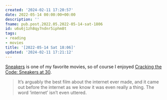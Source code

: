 ```yaml
---
created: '2024-02-11 17:20:57'
date: 2022-05-14 00:00:00+00:00
description: ''
fname: pub.post.2022.05.2022-05-14-sat-1806
id: u6u6j1zh8qy7ndnr5iphm8t
tags:
- reading
- movies
title: '[2022-05-14 Sat 18:06]'
updated: '2024-02-11 17:21:12'
---
```


[Sneakers](https://www.imdb.com/title/tt0105435/) is one of my favorite movies, so of course I enjoyed [Cracking the Code: Sneakers at 30](https://letterboxd.com/journal/cracking-the-code-sneakers/).

> It’s arguably the best film about the internet ever made, and it came out before the internet as we know it was even really a thing. The word ‘internet’ isn’t even uttered.